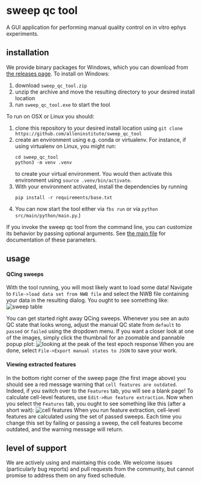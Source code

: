 sweep qc tool
=============

A GUI application for performing manual quality control on in vitro ephys experiments.

installation
------------

We provide binary packages for Windows, which you can download from [the releases page](https://github.com/AllenInstitute/sweep_qc_tool/releases). To install on Windows:
1. download `sweep_qc_tool.zip`
2. unzip the archive and move the resulting directory to your desired install location
3. run `sweep_qc_tool.exe` to start the tool

To run on OSX or Linux you should:
1. clone this repository to your desired install location using `git clone https://github.com/alleninstitute/sweep_qc_tool`
2. create an environment using e.g. conda or virtualenv. For instance, if using virtualenv on Linux, you might run:
    ```
    cd sweep_qc_tool
    python3 -m venv .venv
    ```
    to create your virtual environment. You would then activate this environment using `source .venv/bin/activate`.
3. With your environment activated, install the dependencies by running
    ```
    pip install -r requirements/base.txt
    ```
4. You can now start the tool either via `fbs run` or via `python src/main/python/main.py`.)

If you invoke the sweep qc tool from the command line, you can customize its behavior by passing optional arguments. See [the main file](src/main/python/main.py) for documentation of these parameters.

usage
-----

#### QCing sweeps

With the tool running, you will most likely want to load some data! Navigate to `File->load data set from NWB file` and select the NWB file containing your data in the resulting dialog. You ought to see something like:
![sweep table](doc/resources/sweep_view_basic_fx_outdated.jpg)

You can get started right away QCing sweeps. Whenever you see an auto QC state that looks wrong, adjust the manual QC state from `default` to `passed` or `failed` using the dropdown menu. If you want a closer look at one of the images, simply click the thumbnail for an zoomable and pannable popup plot:
![looking at the peak of the test epoch response](doc/resources/zoom_on_peak.jpg)
When you are done, select `File->Export manual states to JSON` to save your work.

#### Viewing extracted features

In the bottom right corner of the sweep page (the first image above) you should see a red message warning that `cell features are outdated`. Indeed, if you switch over to the `Features` tab, you will see a blank page! To calculate cell-level features, use `Edit->Run feature extraction`. Now when you select the `Features` tab, you ought to see something like this (after a short wait):
![cell features](doc/resources/cell_features.jpg)
When you run feature extraction, cell-level features are calculated using the set of passed sweeps. Each time you change this set by failing or passing a sweep, the cell features become outdated, and the warning message will return.


level of support
----------------
We are actively using and maintaing this code. We welcome issues (particularly bug reports) and pull requests from the community, but cannot promise to address them on any fixed schedule.